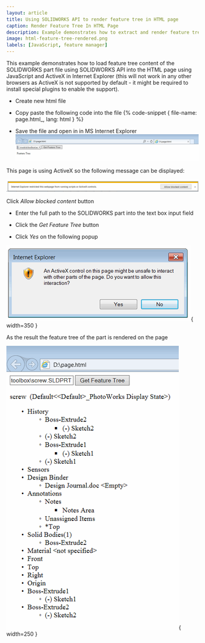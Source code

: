 ```yaml
---
layout: article
title: Using SOLIDWORKS API to render feature tree in HTML page
caption: Render Feature Tree In HTML Page
description: Example demonstrates how to extract and render feature tree of SOLIDWORKS part document in HTML page using SOLIDWORKS API with JavaScript and ActiveX control in Internet Explorer
image: html-feature-tree-rendered.png
labels: [JavaScript, feature manager]
---
```

This example demonstrates how to load feature tree content of the SOLIDWORKS part file using SOLIDWORKS API into the HTML page using JavaScript and ActiveX in Internet Explorer (this will not work in any other browsers as ActiveX is not supported by default - it might be required to install special plugins to enable the support).

* Create new html file
* Copy paste the following code into the file
{% code-snippet { file-name: page.html_, lang: html } %}

* Save the file and open in in MS Internet Explorer
![HTML page with input fields](input-html-page.png)

This page is using ActiveX so the following message can be displayed:

![ActiveX restrictions warning in Internet Explorer](ie-activex-run-restriction.png)

Click *Allow blocked content* button

* Enter the full path to the SOLIDWORKS part into the text box input field

* Click the *Get Feature Tree* button

* Click *Yes* on the following popup

![Warning message regarding the ActiveX content](ie-allow-activex.png){ width=350 }

As the result the feature tree of the part is rendered on the page

![SOLIDWORKS part feature tree rendered in HTML](html-feature-tree-rendered.png){ width=250 }